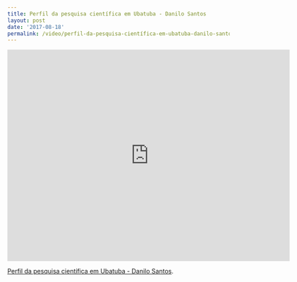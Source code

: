 ```yaml
---
title: Perfil da pesquisa científica em Ubatuba - Danilo Santos
layout: post
date: '2017-08-18'
permalink: /video/perfil-da-pesquisa-científica-em-ubatuba-danilo-santos/
---
```


<div class="ratio ratio-16x9"><iframe allowfullscreen="" class="youtube-field-player" frameborder="0" height="480" id="youtube-field-player" src="https://www.youtube.com/embed/ztIV0imlJm8?wmode=opaque" title="Perfil da pesquisa científica em Ubatuba - Danilo Santos" width="640"></iframe></div>

[Perfil da pesquisa científica em Ubatuba - Danilo Santos](https://www.youtube.com/watch?v=ztIV0imlJm8).